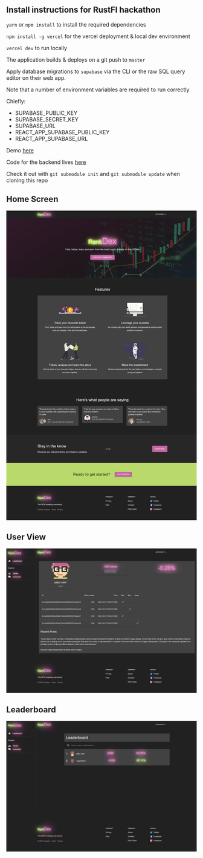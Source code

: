 ## Install instructions for RustFI hackathon


`yarn` or `npm install` to install the required dependencies

`npm install -g vercel` for the vercel deployment & local dev environment

`vercel dev` to run locally

The application builds & deploys on a git push to `master`

Apply database migrations to `supabase` via the CLI or the raw SQL query editor on their web app.

Note that a number of environment variables are required to run correctly

Chiefly: 
 - SUPABASE_PUBLIC_KEY
 - SUPABASE_SECRET_KEY
 - SUPABASE_URL
 - REACT_APP_SUPABASE_PUBLIC_KEY
 - REACT_APP_SUPABASE_URL

Demo [here](https://rankdex.vercel.app/)

Code for the backend lives [here](https://github.com/robinbernon/rustfi)

Check it out with `git submodule init` and `git submodule update` when cloning this repo

## Home Screen
![home screen](public/screenshot.png "home screen")

## User View

![user screenshot](public/user_screenshot.png "user view")

## Leaderboard
![leaderboard](public/leaderboard_screenshot.png "leaderboard")
